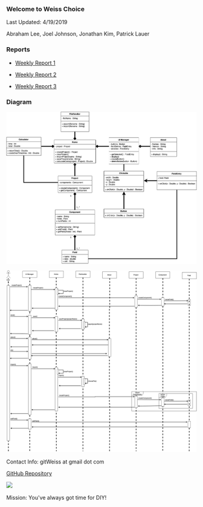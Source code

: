 ### Welcome to Weiss Choice

Last Updated: 4/19/2019

Abraham Lee, Joel Johnson, Jonathan Kim, Patrick Lauer

### Reports
- [Weekly Report 1](https://docs.google.com/document/d/1vAGWFiGAKOSYgYsKJ74FUjZMjOtJ_mKQu0alkFLa7Rw/edit?usp=sharing)

- [Weekly Report 2](https://docs.google.com/document/d/1yaF6vYaqXkgNQSrOFUe3MgNbP6m6a_YV6QVfxC2T6Ms/edit?usp=sharing)

- [Weekly Report 3](https://docs.google.com/document/d/1LH7Sttu0OpNScl9lsAlEoQnWp7ZDqMF8h49HlRG_6n4/edit?usp=sharing)

### Diagram
![](/img/UML.png)

![](/img/Sequence.png)


Contact Info: gitWeiss at gmail dot com

[GitHub Repository](https://github.com/weisschoice/TCSS360)


![](/img/merge.gif)

Mission: You've always got time for DIY!